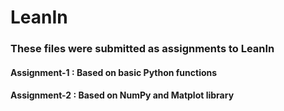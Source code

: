 # LeanIn
### These files were submitted as assignments to LeanIn
#### Assignment-1 : Based on basic Python functions
#### Assignment-2 : Based on NumPy and Matplot library
